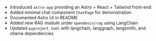 - Introduced `astro-app` providing an Astro + React + Tailwind front-end
- Added minimal chat component `ChatPage` for demonstration
- Documented Astro UI in README
- Added new RAG module under `opendevin/rag` using LangChain
- Updated `pyproject.toml` with langchain, langgraph, langsmith, and ollama dependencies
